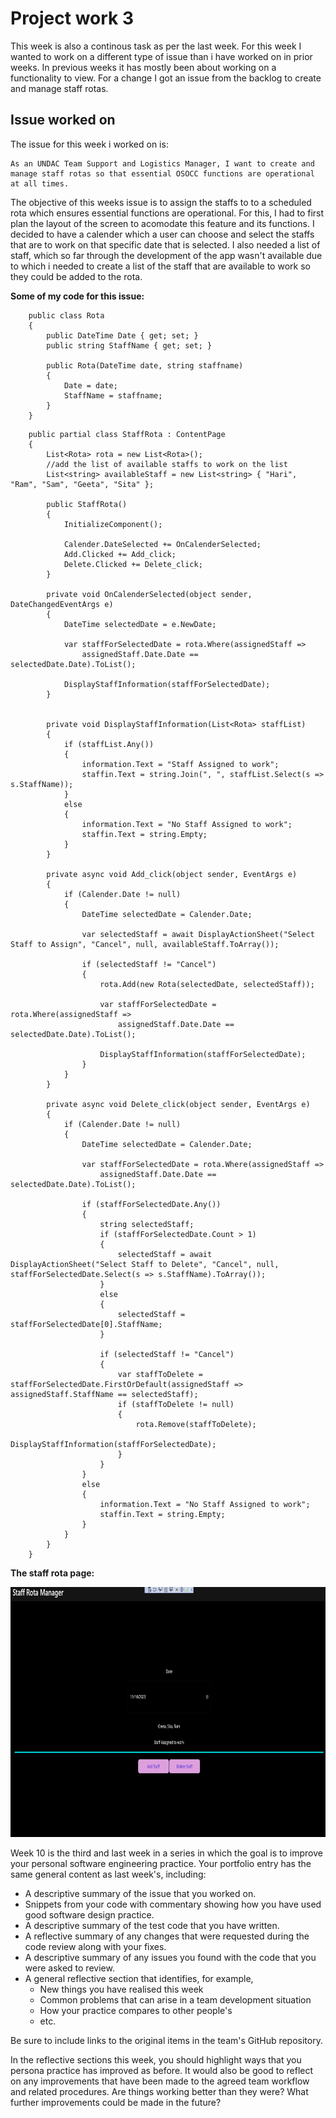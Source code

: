 # Project work 3

This week is also a continous task as per the last week. For this week I wanted to work on a different type of issue than i have worked on in prior weeks. 
In previous weeks it has mostly been about working on a functionality to view. For a change I got an issue from the backlog to create and manage staff rotas. 

## Issue worked on

The issue for this week i worked on is: 

```
As an UNDAC Team Support and Logistics Manager, I want to create and manage staff rotas so that essential OSOCC functions are operational at all times.
```

The objective of this weeks issue is to assign the staffs to to a scheduled rota which ensures essential functions are operational. For this, I had to first plan 
the layout of the screen to acomodate this feature and its functions. I decided to have a calender which a user can choose and select the staffs that are to work
 on that specific date that is selected. I also needed a list of staff, which so far through the development of the app wasn't available due to which i needed to
 create a list of the staff that are available to work so they could be added to the rota. 

__Some of my code for this issue:__

```
    public class Rota
    {
        public DateTime Date { get; set; }
        public string StaffName { get; set; }

        public Rota(DateTime date, string staffname)
        {
            Date = date;
            StaffName = staffname;
        }
    }

```

```
    public partial class StaffRota : ContentPage
    {
        List<Rota> rota = new List<Rota>();
        //add the list of available staffs to work on the list
        List<string> availableStaff = new List<string> { "Hari", "Ram", "Sam", "Geeta", "Sita" };

        public StaffRota()
        {
            InitializeComponent();

            Calender.DateSelected += OnCalenderSelected;
            Add.Clicked += Add_click;
            Delete.Clicked += Delete_click;
        }

        private void OnCalenderSelected(object sender, DateChangedEventArgs e)
        {
            DateTime selectedDate = e.NewDate;

            var staffForSelectedDate = rota.Where(assignedStaff =>
                assignedStaff.Date.Date == selectedDate.Date).ToList();

            DisplayStaffInformation(staffForSelectedDate);
        }


        private void DisplayStaffInformation(List<Rota> staffList)
        {
            if (staffList.Any())
            {
                information.Text = "Staff Assigned to work";
                staffin.Text = string.Join(", ", staffList.Select(s => s.StaffName));
            }
            else
            {
                information.Text = "No Staff Assigned to work";
                staffin.Text = string.Empty;
            }
        }

        private async void Add_click(object sender, EventArgs e)
        {
            if (Calender.Date != null)
            {
                DateTime selectedDate = Calender.Date;

                var selectedStaff = await DisplayActionSheet("Select Staff to Assign", "Cancel", null, availableStaff.ToArray());

                if (selectedStaff != "Cancel")
                {
                    rota.Add(new Rota(selectedDate, selectedStaff));

                    var staffForSelectedDate = rota.Where(assignedStaff =>
                        assignedStaff.Date.Date == selectedDate.Date).ToList();

                    DisplayStaffInformation(staffForSelectedDate);
                }
            }
        }

        private async void Delete_click(object sender, EventArgs e)
        {
            if (Calender.Date != null)
            {
                DateTime selectedDate = Calender.Date;

                var staffForSelectedDate = rota.Where(assignedStaff =>
                    assignedStaff.Date.Date == selectedDate.Date).ToList();

                if (staffForSelectedDate.Any())
                {
                    string selectedStaff;
                    if (staffForSelectedDate.Count > 1)
                    {
                        selectedStaff = await DisplayActionSheet("Select Staff to Delete", "Cancel", null, staffForSelectedDate.Select(s => s.StaffName).ToArray());
                    }
                    else
                    {
                        selectedStaff = staffForSelectedDate[0].StaffName;
                    }

                    if (selectedStaff != "Cancel")
                    {
                        var staffToDelete = staffForSelectedDate.FirstOrDefault(assignedStaff => assignedStaff.StaffName == selectedStaff);
                        if (staffToDelete != null)
                        {
                            rota.Remove(staffToDelete);
                            DisplayStaffInformation(staffForSelectedDate);
                        }
                    }
                }
                else
                {
                    information.Text = "No Staff Assigned to work";
                    staffin.Text = string.Empty;
                }
            }
        }
    }
```

__The staff rota page:__

<img src="https://github.com/Findaadi/Personal_Portfolio/blob/main/images/staffrotaPage.png" width="600" height="400">



Week 10 is the third and last week in a series in which the goal is to improve your 
personal software engineering practice. Your portfolio entry has the same general content
as last week's, including:

* A descriptive summary of the issue that you worked on.
* Snippets from your code with commentary showing how you have used good software design 
  practice.
* A descriptive summary of the test code that you have written.
* A reflective summary of any changes that were requested during the code review along 
  with your fixes.
* A descriptive summary of any issues you found with the code that you were asked to review.
* A general reflective section that identifies, for example,
  * New things you have realised this week
  * Common problems that can arise in a team development situation
  * How your practice compares to other people's
  * etc.

Be sure to include links to the original items in the team's GitHub repository.

In the reflective sections this week, you should highlight ways that you persona practice
has improved as before. It would also be good to reflect on any improvements that have
been made to the agreed team workflow and related procedures. Are things working
better than they were? What further improvements could be made in the future?
